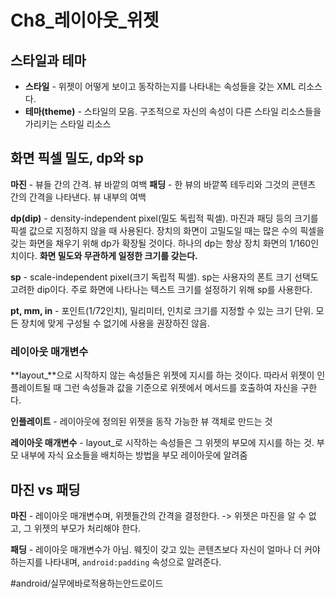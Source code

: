 # Ch8_레이아웃_위젯
## 스타일과 테마
* **스타일** -  위젯이 어떻게 보이고 동작하는지를 나타내는 속성들을 갖는 XML 리소스다.
* **테마(theme)** - 스타일의 모음. 구조적으로 자신의 속성이 다른 스타일 리소스들을 가리키는 스타일 리소스

## 화면 픽셀 밀도, dp와 sp
**마진** - 뷰들 간의 간격. 뷰 바깥의 여백
**패딩** - 한 뷰의 바깥쪽 테두리와 그것의 콘텐츠 간의 간격을 나타낸다.  뷰 내부의 여백

**dp(dip)** - density-independent pixel(밀도 독립적 픽셀). 마진과 패딩 등의 크기를 픽셀 값으로 지정하지 않을 때 사용된다. 장치의 화면이 고밀도일 때는 많은 수의 픽셀을 갖는 화면을 채우기 위해 dp가 확장될 것이다. 하나의 dp는 항상 장치 화면의 1/160인치이다. **화면 밀도와 무관하게 일정한 크기를 갖는다.** 

**sp** - scale-independent pixel(크기 독립적 픽셀). sp는 사용자의 폰트 크기 선택도 고려한 dip이다. 주로 화면에 나타나는 텍스트 크기를 설정하기 위해 sp를 사용한다.

**pt, mm, in** - 포인트(1/72인치), 밀리미터, 인치로 크기를 지정할 수 있는 크기 단위. 모든 장치에 맞게 구성될 수 없기에 사용을 권장하진 않음.

### 레이아웃 매개변수
 **layout_**으로 시작하지 않는 속성들은 위젯에 지시를 하는 것이다. 따라서 위젯이 인플레이트될 때 그런 속성들과 값을 기준으로 위젯에서 메서드를 호출하여 자신을 구한다.

**인플레이트** - 레이아웃에 정의된 위젯을 동작 가능한 뷰 객체로 만드는 것

**레이아웃 매개변수** - layout_로 시작하는 속성들은 그 위젯의 부모에 지시를 하는 것. 
부모 내부에 자식 요소들을 배치하는 방법을 부모 레이아웃에 알려줌

## 마진 vs 패딩
**마진** - 레이아웃 매개변수며, 위젯들간의 간격을 결정한다. -> 위젯은 마진을 알 수 없고, 그 위젯의 부모가 처리해야 한다.

**패딩** - 레이아웃 매개변수가 아님. 웨짓이 갖고 있는 콘텐츠보다 자신이 얼마나 더 커야 하는지를 나타내며, `android:padding` 속성으로 알려준다. 






#android/실무에바로적용하는안드로이드